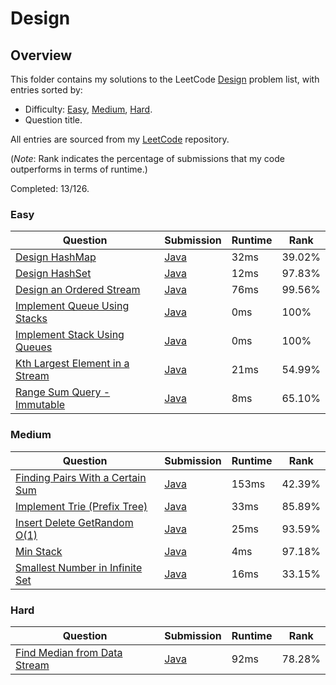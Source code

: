 # Design

## Overview
This folder contains my solutions to the LeetCode [Design](https://leetcode.com/problem-list/design/) problem list,
with entries sorted by:
- Difficulty: [Easy](#easy), [Medium](#medium), [Hard](#hard).
- Question title.

All entries are sourced from my [LeetCode](https://github.com/shumarb/leetcode) repository.

(*Note*: Rank indicates the percentage of submissions that my code outperforms in terms of runtime.)

Completed: 13/126.

### Easy
| Question                                                                                                      | Submission                                                                                            | Runtime | Rank   |
|---------------------------------------------------------------------------------------------------------------|-------------------------------------------------------------------------------------------------------|---------|--------|
| [Design HashMap](https://leetcode.com/problems/design-hashmap/description/)                                   | [Java](https://github.com/shumarb/leetcode/blob/main/submissions/java/MyHashMap.java)                 | 32ms    | 39.02% |
| [Design HashSet](https://leetcode.com/problems/design-hashset/description/)                                   | [Java](https://github.com/shumarb/leetcode/blob/main/submissions/java/MyHashSet.java)                 | 12ms    | 97.83% |
| [Design an Ordered Stream](https://leetcode.com/problems/design-an-ordered-stream/description/)               | [Java](https://github.com/shumarb/leetcode/blob/main/submissions/java/OrderedStream.java)             | 76ms    | 99.56% |
| [Implement Queue Using Stacks](https://leetcode.com/problems/implement-queue-using-stacks/description/)       | [Java](https://github.com/shumarb/leetcode/blob/main/submissions/java/ImplementQueueUsingStacks.java) | 0ms     | 100%   |
| [Implement Stack Using Queues](https://leetcode.com/problems/implement-stack-using-queues/description/)       | [Java](https://github.com/shumarb/leetcode/blob/main/submissions/java/ImplementStackUsingQueues.java) | 0ms     | 100%   |
| [Kth Largest Element in a Stream](https://leetcode.com/problems/kth-largest-element-in-a-stream/description/) | [Java](https://github.com/shumarb/leetcode/blob/main/submissions/java/KthLargest.java)                | 21ms    | 54.99% |
| [Range Sum Query - Immutable](https://leetcode.com/problems/range-sum-query-immutable/description/)           | [Java](https://github.com/shumarb/leetcode/blob/main/submissions/java/RangeSumQueryImmutable.java)    | 8ms     | 65.10% |

### Medium
| Question                                                                                                        | Submission                                                                                      | Runtime | Rank   |
|-----------------------------------------------------------------------------------------------------------------|-------------------------------------------------------------------------------------------------|---------|--------|
| [Finding Pairs With a Certain Sum](https://leetcode.com/problems/finding-pairs-with-a-certain-sum/description/) | [Java](https://github.com/shumarb/leetcode/blob/main/submissions/java/FindingPairsSum.java)     | 153ms   | 42.39% |
| [Implement Trie (Prefix Tree)](https://leetcode.com/problems/top-k-frequent-words/description/)                 | [Java](https://github.com/shumarb/leetcode/blob/main/submissions/java/Trie.java)                | 33ms    | 85.89% | 
| [Insert Delete GetRandom O(1)](https://leetcode.com/problems/insert-delete-getrandom-o1/description/)           | [Java](https://github.com/shumarb/leetcode/blob/main/submissions/java/RandomizedSet.java)       | 25ms    | 93.59% |
| [Min Stack](https://leetcode.com/problems/min-stack/description/)                                               | [Java](https://github.com/shumarb/leetcode/blob/main/submissions/java/MinStack.java)            | 4ms     | 97.18% |
| [Smallest Number in Infinite Set](https://leetcode.com/problems/smallest-number-in-infinite-set/description/)   | [Java](https://github.com/shumarb/leetcode/blob/main/submissions/java/SmallestInfiniteSet.java) | 16ms    | 33.15% |

### Hard
| Question                                                                                                | Submission                                                                               | Runtime | Rank   |
|---------------------------------------------------------------------------------------------------------|------------------------------------------------------------------------------------------|---------|--------|
| [Find Median from Data Stream](https://leetcode.com/problems/find-median-from-data-stream/description/) | [Java](https://github.com/shumarb/leetcode/blob/main/submissions/java/MedianFinder.java) | 92ms    | 78.28% |
